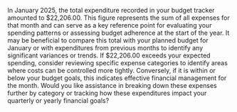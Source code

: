 In January 2025, the total expenditure recorded in your budget tracker amounted to $22,206.00. This figure represents the sum of all expenses for that month and can serve as a key reference point for evaluating your spending patterns or assessing budget adherence at the start of the year. It may be beneficial to compare this total with your planned budget for January or with expenditures from previous months to identify any significant variances or trends. If $22,206.00 exceeds your expected spending, consider reviewing specific expense categories to identify areas where costs can be controlled more tightly. Conversely, if it is within or below your budget goals, this indicates effective financial management for the month. Would you like assistance in breaking down these expenses further by category or tracking how these expenditures impact your quarterly or yearly financial goals?